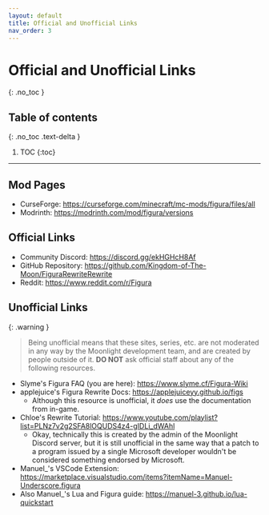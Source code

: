 ```yaml
---
layout: default
title: Official and Unofficial Links
nav_order: 3
---
```


# Official and Unofficial Links
{: .no_toc }

## Table of contents
{: .no_toc .text-delta }

1. TOC
{:toc}

---

## Mod Pages

- CurseForge: <https://curseforge.com/minecraft/mc-mods/figura/files/all>
- Modrinth: <https://modrinth.com/mod/figura/versions>

## Official Links

- Community Discord: <https://discord.gg/ekHGHcH8Af>
- GitHub Repository: <https://github.com/Kingdom-of-The-Moon/FiguraRewriteRewrite>
- Reddit: <https://www.reddit.com/r/Figura>

## Unofficial Links

{: .warning }
> Being unofficial means that these sites, series, etc. are not moderated in any way by the Moonlight development team, and are created by people outside of it. **DO NOT** ask official staff about any of the following resources. 

- Slyme's Figura FAQ (you are here): <https://www.slyme.cf/Figura-Wiki>
- applejuice's Figura Rewrite Docs: <https://applejuiceyy.github.io/figs>
    - Although this resource is unofficial, it *does* use the documentation from in-game.
- Chloe's Rewrite Tutorial: <https://www.youtube.com/playlist?list=PLNz7v2g2SFA8lOQUDS4z4-gIDLi_dWAhl>
    - Okay, technically this is created by the admin of the Moonlight Discord server, but it is still unofficial in the same way that a patch to a program issued by a single Microsoft developer wouldn't be considered something endorsed by Microsoft.
- Manuel_'s VSCode Extension: <https://marketplace.visualstudio.com/items?itemName=Manuel-Underscore.figura>
- Also Manuel_'s Lua and Figura guide: <https://manuel-3.github.io/lua-quickstart>